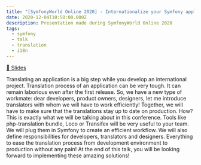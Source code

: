 ```yaml
---
title: "[SymfonyWorld Online 2020] - Internationalize your Symfony application"
date: 2020-12-04T10:50:00.000Z
description: Presentation made during SymfonyWorld Online 2020
tags:
  - symfony
  - talk
  - translation
  - i18n
---
```


[💬 Slides](https://docs.google.com/presentation/d/1Zz5Oxa-6jedobK4jOhuQ9ggTyVTtGcEP3Un_y0LdBoM/)

Translating an application is a big step while you develop an international project. Translation process of an application can be very tough. It can remain laborious even after the first release. So, we have a new type of workmate: dear developers, product owners, designers, let me introduce translators with whom we will have to work efficiently! Together, we will have to make sure that the translations stay up to date on production. How? This is exactly what we will be talking about in this conference. Tools like php-translation bundle, Loco or Transifex will be very useful to your team. We will plug them in Symfony to create an efficient workflow. We will also define responsibilities for developers, translators and designers. Everything to ease the translation process from development environment to production without any pain! At the end of this talk, you will be looking forward to implementing these amazing solutions! 
